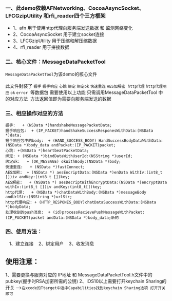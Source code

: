 ### 一、此demo依赖AFNetworking、CocoaAsyncSocket、LFCGzipUtility 和rfi_reader四个三方框架

- 1、afn 用于使用http代理向服务端发送数据 和 监测网络变化
- 2、CocoaAsyncSocket 用于建立socket连接
- 3、LFCGzipUtility 用于压缩和解压缩数据
- 4、rfi_reader 用于拼接数据


### 二、核心文件：MessageDataPacketTool 
`MessageDataPacketTool`为该demo的核心文件  <br><br>此文件封装了 `握手` `握手响应` `心跳` `绑定` `绑定ok` `快速重连` `AES加解密`  `http代理` `http代理响应` `ok` `error`  等数据包
需要使用以上功能 只需调用MessageDataPacketTool 中的对应方法  方法返回值即为需要向服务端发送的数据
### 三、相应操作对应的方法
    握手:   + (NSData *)handshakeMessagePacketData;
    握手响应包:  + (IP_PACKET)handShakeSuccessResponesWithData:(NSData *)data;
    握手响应包中的body:  + (HAND_SUCCESS_BODY) HandSuccessBodyDataWithData:(NSData *)body_data andPacket:(IP_PACKET)packet;
    心跳: +(NSData *)heartbeatPacketData;
    绑定: + (NSData *)bindDataWithUserId:(NSString *)userId;
    绑定ok:   + (OK_MESSAGE) okWithBody:(NSData *)body;
    快速重连:   + (NSData *)fastConnect;
    AES加密:  + (NSData *) aesEncriptData:(NSData *)enData WithIv:(int8_t [])iv andKey:(int8_t [])key;
    AES解密:   + (NSData *) aesDecriptWithEncryptData:(NSData *)encryptData withIv:(int8_t [])iv andKey:(int8_t[])key;
    http代理:   + (NSData *)chatDataWithBody:(NSData *)messageBody andUrlStr:(NSString *)urlStr;
    http代理响应: + (HTTP_RESPONES_BODY)chatDataSuccessWithData:(NSData *)bodyData;
    处理收到的push消息:  + (id)processRecievePushMessageWithPacket:(IP_PACKET)packet andData:(NSData *)body_data;新的
### 四、使用方法：
    1、建立连接 
    2、绑定用户
    3、收发消息
## 使用注意：
1、需要更换与服务对应的 IP地址  和 MessageDataPacketTool.h文件中的pubkey(握手时RSA加密所需的公钥)
2、iOS10以上需要打开keychain Sharing的开关 -->`在xcode的Ttarget中选中Capabilities找到keychain Sharing选项 打开开关即可`

